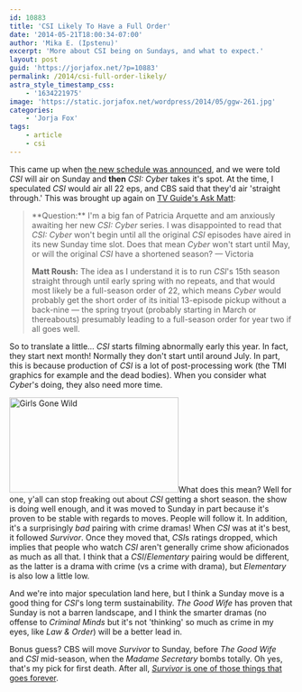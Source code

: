 ```yaml
---
id: 10883
title: 'CSI Likely To Have a Full Order'
date: '2014-05-21T18:00:34-07:00'
author: 'Mika E. (Ipstenu)'
excerpt: 'More about CSI being on Sundays, and what to expect.'
layout: post
guid: 'https://jorjafox.net/?p=10883'
permalink: /2014/csi-full-order-likely/
astra_style_timestamp_css:
    - '1634221975'
image: 'https://static.jorjafox.net/wordpress/2014/05/ggw-261.jpg'
categories:
    - 'Jorja Fox'
tags:
    - article
    - csi
---
```


This came up when <a title="CSI Moves to Sunday" href="https://jorjafox.net/2014/csi-moves-to-sunday/">the new schedule was announced</a>, and we were told <em>CSI</em> will air on Sunday and **then** <em>CSI: Cybe</em>r takes it's spot. At the time, I speculated <em>CSI</em> would air all 22 eps, and CBS said that they'd air 'straight through.' This was brought up again on <a href="http://www.tvguide.com/News/Ask-Matt-Cancellations-Louie-Person-Interest-Blacklist-Castle-Finale-1082023.aspx">TV Guide's Ask Matt</a>:
<blockquote>**Question:** I'm a big fan of Patricia Arquette and am anxiously awaiting her new <em>CSI: Cyber</em> series. I was disappointed to read that <em>CSI: Cyber</em> won't begin until all the original <em>CSI</em> episodes have aired in its new Sunday time slot. Does that mean <em>Cyber</em> won't start until May, or will the original <em>CSI</em> have a shortened season? — Victoria

**Matt Roush:** The idea as I understand it is to run <em>CSI</em>'s 15th season straight through until early spring with no repeats, and that would most likely be a full-season order of 22, which means <em>Cyber</em> would probably get the short order of its initial 13-episode pickup without a back-nine — the spring tryout (probably starting in March or thereabouts) presumably leading to a full-season order for year two if all goes well.</blockquote>
So to translate a little... <em>CSI</em> starts filming abnormally early this year. In fact, they start next month! Normally they don't start until around July. In part, this is because production of <em>CSI</em> is a lot of post-processing work (the TMI graphics for example and the dead bodies). When you consider what <em>Cybe</em>r's doing, they also need more time.

<img class="alignright size-full wp-image-10884" src="//static.jorjafox.net/wordpress/2014/05/ggw-261.jpg" alt="Girls Gone Wild" width="300" height="169" />What does this mean? Well for one, y'all can stop freaking out about <em>CSI</em> getting a short season. the show is doing well enough, and it was moved to Sunday in part because it's proven to be stable with regards to moves. People will follow it. In addition, it's a surprisingly <em>bad</em> pairing with crime dramas! When <em>CSI</em> was at it's best, it followed <em>Survivor</em>. Once they moved that, <em>CSI</em>s ratings dropped, which implies that people who watch <em>CSI</em> aren't generally crime show aficionados as much as all that. I think that a <em>CSI</em>/<em>Elementary</em> pairing would be different, as the latter is a drama with crime (vs a crime with drama), but <em>Elementary</em> is also low a little low.

And we're into major speculation land here, but I think a Sunday move is a good thing for <em>CSI</em>'s long term sustainability. <em>The Good Wife</em> has proven that Sunday is not a barren landscape, and I think the smarter dramas (no offense to <em>Criminal Minds</em> but it's not 'thinking' so much as crime in my eyes, like <em>Law &amp; Order</em>) will be a better lead in.

Bonus guess? CBS will move <em>Survivor</em> to Sunday, before <em>The Good Wife</em> and <em>CSI</em> mid-season, when the <em>Madame Secretary</em> bombs totally. Oh yes, that's my pick for first death. After all, <a href="http://popwatch.ew.com/2014/05/21/survivor-cagayan-28-seasons/"><em>Survivor</em> is one of those things that goes forever</a>.
